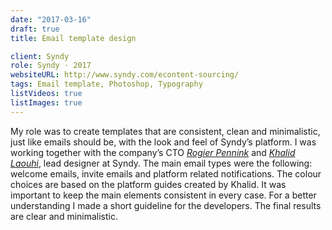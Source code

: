 ```yaml
---
date: "2017-03-16"
draft: true
title: Email template design

client: Syndy
role: Syndy · 2017
websiteURL: http://www.syndy.com/econtent-sourcing/
tags: Email template, Photoshop, Typography
listVideos: true
listImages: true
---
```


My role was to create templates that are consistent, clean and minimalistic,
just like emails should be, with the look and feel of Syndy’s platform. I was
working together with the company’s CTO [*Rogier Pennink*][Rogier] and [*Khalid
Laouhi*][Khalid], lead designer at Syndy. The main email types were the
following: welcome emails, invite emails and platform related notifications. The
colour choices are based on the platform guides created by Khalid. It was
important to keep the main elements consistent in every case. For a better
understanding I made a short guideline for the developers. The final results are
clear and minimalistic.

[Khalid]: http://khalidl.nl
[Algis]: https://nl.linkedin.com/in/algirdas-desceras-760ba525
[Rogier]: https://nl.linkedin.com/in/rogier-pennink-05684b41
[Boris]: https://nl.linkedin.com/in/borissamoylenko

